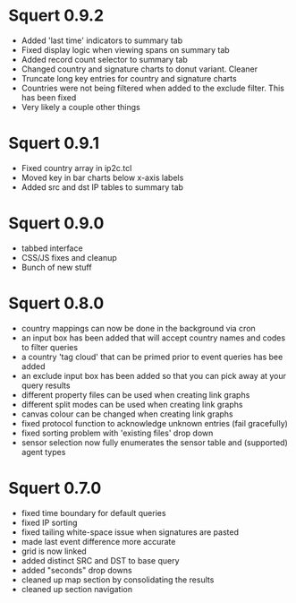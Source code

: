 # Squert 0.9.2

* Added 'last time' indicators to summary tab
* Fixed display logic when viewing spans on summary tab
* Added record count selector to summary tab
* Changed country and signature charts to donut variant. Cleaner
* Truncate long key entries for country and signature charts
* Countries were not being filtered when added to the exclude filter. This has been fixed
* Very likely a couple other things

# Squert 0.9.1

* Fixed country array in ip2c.tcl
* Moved key in bar charts below x-axis labels
* Added src and dst IP tables to summary tab


# Squert 0.9.0

* tabbed interface
* CSS/JS fixes and cleanup
* Bunch of new stuff


# Squert 0.8.0

* country mappings can now be done in the background via cron
* an input box has been added that will accept country names and codes to filter queries
* a country 'tag cloud' that can be primed prior to event queries has bee added
* an exclude input box has been added so that you can pick away at your query results
* different property files can be used when creating link graphs
* different split modes can be used when creating link graphs
* canvas colour can be changed when creating link graphs
* fixed protocol function to acknowledge unknown entries (fail gracefully)
* fixed sorting problem with 'existing files' drop down
* sensor selection now fully enumerates the sensor table and (supported) agent types


# Squert 0.7.0

* fixed time boundary for default queries
* fixed IP sorting
* fixed tailing white-space issue when signatures are pasted
* made last event difference more accurate
* grid is now linked
* added distinct SRC and DST to base query
* added "seconds" drop downs
* cleaned up map section by consolidating the results
* cleaned up section navigation
